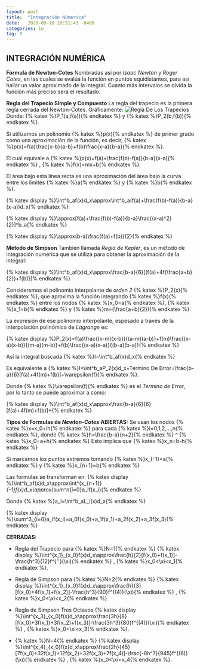 ```yaml
---
layout: post
title:  "Integración Númerica"
date:   2020-09-10 18:51:43 -0400
categories: in
tag: 0
---
```

## INTEGRACIÓN NUMÉRICA

**Fórmula de Newton-Cotes**
Nombradas así por *Isaac Newton* y *Roger Cotes*, en las cuales se evalúa la función en puntos equidistantes, para así hallar un valor aproximado de la integral. Cuanto más intervalos se divida la función más preciso será el resultado.

**Regla del Trapecio Simple y Compuesto**
La regla del trapecio es la primera regla cerrada del Newton-Cotes. 
Gráficamente:
![Regla De Los Trapecios](https://userscontent2.emaze.com/images/514d0b1f-1b44-412c-b275-a762667c3dc1/ecab57c3-f717-4c1f-8641-d700e8303044png)
Donde: {% katex %}P_1(a,f(a)){% endkatex %} y {% katex %}P_2(b,f(b)){% endkatex %}. 

Si utilizamos un polinomio {% katex %}p(x){% endkatex %} de primer grado como una aproximación de la función, es decir, {% katex %}p(x)=f(a)\frac{x-b}{a-b}+f(b)\frac{x-a}{b-a}{% endkatex %}.

El cual equivale a {% katex %}p(x)=f(a)+\frac{f(b)-f(a)}{b-a}(x-a){% endkatex %} , {% katex %}f(x)=mx+b{% endkatex %}.

El área bajo esta linea recta es una aproximación del área bajo la curva entre los limites {% katex %}a{% endkatex %} y {% katex %}b{% endkatex %}.

{% katex display %}\int^b_af(x)d_x\approx\int^b_a(f(a)+\frac{f(b)-f(a)}{b-a}(x-a))d_x{% endkatex %}

{% katex display %}\approx[f(a)+\frac{f(b)-f(a)}{b-a}\frac{(x-a)^2}{2}]^b_a{% endkatex %}

{% katex display %}\approx(b-a)\frac{f(a)+f(b)}{2}{% endkatex %}

**Método de Simpson**
También llamada *Regla de Kepler*, es un método de integración numérica que se utiliza para obtener la aproximación de la integral: 

{% katex display %}\int^b_af(x)d_x\approx\frac{b-a}{6}[(f(a)+4f(\frac{a+b}{2})+f(b)]{% endkatex %}

Consideremos el polinomio interpolante de *orden 2* {% katex %}P_2(x){% endkatex %}, que aproxima la función integrando {% katex %}f(x){% endkatex %} entre los nodos {% katex %}x_0=a{% endkatex %}, {% katex %}x_1=b{% endkatex %} y {% katex %}m=(\frac{a+b}{2}){% endkatex %}.

La expresión de ese polinomio interpolante, espesado a través de la interpolación polinómica de *Lagrange* es:

{% katex display %}P_2(x)=f(a)\frac{(x-m)(x-b)}{(a-m)(a-b)}+f(m)\frac{(x-a)(x-b)}{(m-a)(m-b)}+f(b)\frac{(x-a)(x-a)}{(b-a)(b-a)}{% endkatex %}

Así la integral buscada {% katex %}I=\int^b_af(x)d_x{% endkatex %}

Es equivalente a {% katex %}I=\int^b_aP_2(x)d_x+Término De Error=\frac{b-a}{6}[f(a)+4f(m)+f(b)]+\varepsilon(f){% endkatex %}.

Donde {% katex %}\varepsilon(f){% endkatex %} es el *Termino de Error*, por lo tanto se puede aproximar a como: 

{% katex display %}\int^b_af(x)d_x\approx\frac{b-a}{6}{6}[f(a)+4f(m)+f(b)]+{% endkatex %}

**Tipos de Formulas de *Newton-Cotes***
**ABIERTAS:**
Se usan los nodos {% katex %}x=x_0+ih{% endkatex %} para cada {% katex %}i=0,1,2,...,n{% endkatex %}, donde {% katex %}h=\frac{b-a}{n+2}{% endkatex %} ^ {% katex %}x_0=a+h{% endkatex %}
Esto implica que {% katex %}x_n=b-h{% endkatex %}

Si marcamos los puntos extremos tomando {% katex %}x_{-1}=a{% endkatex %} y {% katex %}x_{n+1}=b{% endkatex %}

Las formulas se transforman en:
{% katex display %}\int^b_af(x)d_x\approx\int^{x_{n+1}}_{-1}f(x)d_x\approx\sum^n_{i=0}a_if(x_i){% endkatex %}

Donde {% katex %}a_i=\int^b_aL_i(x)d_x{% endkatex %}

{% katex display %}\sum^3_{i=0}a_if(x_i)=a_0f(x_0)+a_1f(x_1)+a_2f(x_2)+a_3f(x_3){% endkatex %}

**CERRADAS:**

 - Regla del Trapecio para {% katex %}N=1{% endkatex %}
{% katex display %}\int^{x_1}_{x_0}f(x)d_x\approx\frac{h}{2}[f(x_0)+f(x_1)]-\frac{h^3}{12}f^{''}(\xi){% endkatex %} , {% katex %}x_0<\xi<x_1{% endkatex %}.  
 - Regla de Simpson para {% katex %}N=2{% endkatex %}
{% katex display %}\int^{x_1}_{x_0}f(x)d_x\approx\frac{h}{3}[f(x_0)+4f(x_1)+f(x_2)]-\frac{h^3}{90}f^{(4)}(\xi){% endkatex %} , {% katex %}x_0<\xi<x_2{% endkatex %}.  
 
- Regla de Simpson Tres Octavos
{% katex display %}\int^{x_3}_{x_0}f(x)d_x\approx\frac{3h}{8}[f(x_0)+3f(x_1)+3f(x_2)+f(x_3)]-\frac{3h^3}{80}f^{(4)}(\xi){% endkatex %} , {% katex %}x_0<\xi<x_3{% endkatex %}.  
 - {% katex %}N=4{% endkatex %}
 {% katex display %}\int^{x_4}_{x_0}f(x)d_x\approx\frac{2h}{45}[7f(x_0)+32f(x_1)+12f(x_2)+32f(x_3)+7f(x_4)]-\frac{-8h^7}{945}f^{(6)}(\xi){% endkatex %} , {% katex %}x_0<\xi<x_4{% endkatex %}.  
